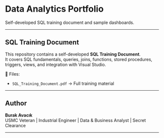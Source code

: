 # Data Analytics Portfolio  

Self-developed SQL training document and sample dashboards.  

---

## SQL Training Document  

This repository contains a self-developed **SQL Training Document**.  
It covers SQL fundamentals, queries, joins, functions, stored procedures, triggers, views, and integration with Visual Studio.  

📄 Files:  
- `SQL_Training_Document.pdf` → Full training material  

---

## Author  

**Burak Avacık**  
USMC Veteran | Industrial Engineer | Data & Business Analyst | Secret Clearance  

---

##
